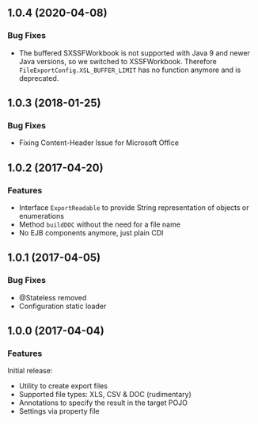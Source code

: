

<!--
### Bug Fixes
### Features
### BREAKING CHANGES
-->

<a name="1.0.4"></a>

## 1.0.4 (2020-04-08)

### Bug Fixes
 * The buffered SXSSFWorkbook is not supported with Java 9 and newer Java versions, so we switched to XSSFWorkbook. Therefore `FileExportConfig.XSL_BUFFER_LIMIT` has no function anymore and is deprecated.
 
 
<a name="1.0.3"></a>

## 1.0.3 (2018-01-25)

### Bug Fixes
 * Fixing Content-Header Issue for Microsoft Office

<a name="1.0.2"></a>

## 1.0.2 (2017-04-20)

### Features
 * Interface `ExportReadable` to provide String representation of objects or enumerations
 * Method `buildDOC` without the need for a file name
 * No EJB components anymore, just plain CDI


<a name="1.0.1"></a>

## 1.0.1 (2017-04-05)

### Bug Fixes
 * @Stateless removed
 * Configuration static loader


<a name="1.0.0"></a>

## 1.0.0 (2017-04-04)

### Features

Initial release:

* Utility to create export files
* Supported file types: XLS, CSV & DOC (rudimentary)
* Annotations to specify the result in the target POJO
* Settings via property file
